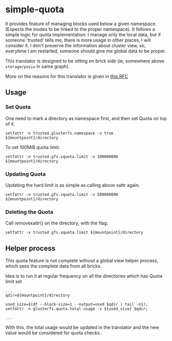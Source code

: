 # simple-quota

It provides feature of managing blocks used below a given namespace. (Expects the inodes to be linked to the proper namespace). It follows a simple logic for quota implementation: I manage only the local data, but if someone 'trusted' tells me, there is more usage in other places, I will consider it. I don't preserve the information about cluster view, so, everytime I am restarted, someone should give me global data to be proper.

This translator is designed to be sitting on brick side (ie, somewhere above `storage/posix` in same graph).

More on the reasons for this translator is given in [this RFC](https://kadalu.io/rfcs/0006-optimized-quota-feature-with-namespace.html)

## Usage

### Set Quota

One need to mark a directory as namespace first, and then set Quota on top of it.

`setfattr -n trusted.glusterfs.namespace -v true ${mountpoint}/directory`

To set 100MiB quota limit:

`setfattr -n trusted.gfs.squota.limit -v 100000000 ${mountpoint}/directory`


### Updating Quota

Updating the hard limit is as simple as calling above xattr again.

`setfattr -n trusted.gfs.squota.limit -v 500000000 ${mountpoint}/directory`


### Deleting the Quota

Call removexattr() on the directory, with the flag.

`setfattr -x trusted.gfs.squota.limit ${mountpoint}/directory`


## Helper process

This quota feature is not complete without a global view helper process, which sees the complete data from all bricks.

Idea is to run it at regular frequency on all the directories which has Quota limit set


```
...
qdir=${mountpoint}/directory

used_size=$(df --block-size=1 --output=used $qdir | tail -n1);
setfattr -n glusterfs.quota.total-usage -v ${used_size} $qdir;

...

```

With this, the total usage would be updated in the translator and the new value would be considered for quota checks.
